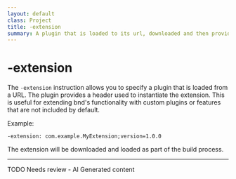 ```yaml
---
layout: default
class: Project
title: -extension 
summary: A plugin that is loaded to its url, downloaded and then provides a header used instantiate the plugin. 
---
```

	


# -extension

The `-extension` instruction allows you to specify a plugin that is loaded from a URL. The plugin provides a header used to instantiate the extension. This is useful for extending bnd's functionality with custom plugins or features that are not included by default.

Example:

```
-extension: com.example.MyExtension;version=1.0.0
```

The extension will be downloaded and loaded as part of the build process.


<hr />
TODO Needs review - AI Generated content